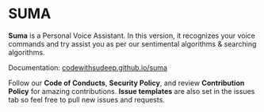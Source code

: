 # SUMA
<b>Suma</b> is a Personal Voice Assistant. In this version, it recognizes your voice commands and try assist you as per our sentimental algorithms & searching algorithms.<br/>

Documentation: [codewithsudeep.github.io/suma](codewithsudeep.github.io/suma/)<br/>

Follow our <b>Code of Conducts</b>, <b>Security Policy</b>, and review <b>Contribution Policy</b> for amazing contributions. <b>Issue templates</b> are also set in the issues tab so feel free to pull new issues and requests.
